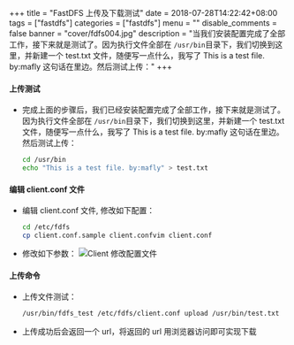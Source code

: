 +++
title = "FastDFS 上传及下载测试"
date = 2018-07-28T14:22:42+08:00
tags = ["fastdfs"]
categories = ["fastdfs"]
menu = ""
disable_comments = false
banner = "cover/fdfs004.jpg"
description = "当我们安装配置完成了全部工作，接下来就是测试了。因为执行文件全部在 `/usr/bin`目录下，我们切换到这里，并新建一个 test.txt 文件，随便写一点什么，我写了 This is a test file. by:mafly 这句话在里边。然后测试上传："
+++

#### 上传测试
- 完成上面的步骤后，我们已经安装配置完成了全部工作，接下来就是测试了。因为执行文件全部在 `/usr/bin`目录下，我们切换到这里，并新建一个 test.txt 文件，随便写一点什么，我写了 This is a test file. by:mafly 这句话在里边。然后测试上传：
  
   ```bash
   cd /usr/bin
   echo "This is a test file. by:mafly" > test.txt
   ```

#### 编辑 client.conf 文件
- 编辑 client.conf 文件, 修改如下配置：
  
  ```bash
  cd /etc/fdfs
  cp client.conf.sample client.confvim client.conf
  ```

- 修改如下参数：
![Client 修改配置文件](http://p8pht6nl3.bkt.clouddn.com/Client.png)

#### 上传命令
- 上传文件测试：
  
  ```bash
  /usr/bin/fdfs_test /etc/fdfs/client.conf upload /usr/bin/test.txt
  ```
- 上传成功后会返回一个 url，将返回的 url 用浏览器访问即可实现下载



